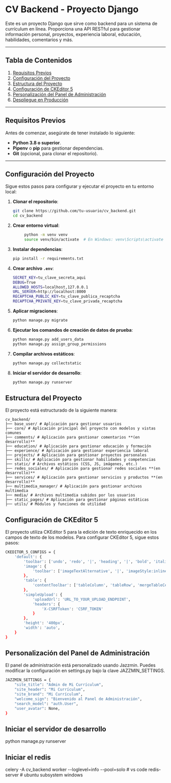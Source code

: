 # CV Backend - Proyecto Django

Este es un proyecto Django que sirve como backend para un sistema de currículum en línea. Proporciona una API RESTful para gestionar información personal, proyectos, experiencia laboral, educación, habilidades, comentarios y más.

---

## Tabla de Contenidos

1. [Requisitos Previos](#requisitos-previos)
2. [Configuración del Proyecto](#configuración-del-proyecto)
3. [Estructura del Proyecto](#estructura-del-proyecto)
4. [Configuración de CKEditor 5](#configuración-de-ckeditor-5)
5. [Personalización del Panel de Administración](#personalización-del-panel-de-administración)
6. [Despliegue en Producción](#despliegue-en-producción)

---

## Requisitos Previos

Antes de comenzar, asegúrate de tener instalado lo siguiente:

- **Python 3.8 o superior**.
- **Pipenv** o **pip** para gestionar dependencias.
- **Git** (opcional, para clonar el repositorio).

---

## Configuración del Proyecto

Sigue estos pasos para configurar y ejecutar el proyecto en tu entorno local:

1. **Clonar el repositorio**:
   ```bash
   git clone https://github.com/tu-usuario/cv_backend.git
   cd cv_backend
   ```
2. **Crear entorno virtual**:
   ```bash
        python -m venv venv
        source venv/bin/activate  # En Windows: venv\Scripts\activate
   ```
3. **Instalar dependencias**:
   ```bash
   pip install -r requirements.txt
   ```
4. **Crear archivo `.env`**:
   ```bash
   SECRET_KEY=tu_clave_secreta_aqui
   DEBUG=True
   ALLOWED_HOSTS=localhost,127.0.0.1
   URL_SERVER=http://localhost:8000
   RECAPTCHA_PUBLIC_KEY=tu_clave_publica_recaptcha
   RECAPTCHA_PRIVATE_KEY=tu_clave_privada_recaptcha
   ```
5. **Aplicar migraciones**:
   ```bash
   python manage.py migrate
   ```
6. **Ejecutar los comandos de creación de datos de prueba**:

   ```bash
   python manage.py add_users_data
   python manage.py assign_group_permissions

   ```

7. **Compilar archivos estáticos**:
   ```bash
   python manage.py collectstatic
   ```
8. **Iniciar el servidor de desarrollo**:
   ```bash
   python manage.py runserver
   ```

## Estructura del Proyecto

El proyecto está estructurado de la siguiente manera:

```plaintext
cv_backend/
├── base_user/ # Aplicación para gestionar usuarios
├── core/ # Aplicación principal del proyecto con modelos y vistas comunes
├── comments/ # Aplicación para gestionar comentarios **(en desarrollo)**
├── education/ # Aplicación para gestionar educación y formación
├── experience/ # Aplicación para gestionar experiencia laboral
├── projects/ # Aplicación para gestionar proyectos personales
├── skills/ # Aplicación para gestionar habilidades y competencias
├── static/ # Archivos estáticos (CSS, JS, imágenes, etc.)
├── redes_sociales/ # Aplicación para gestionar redes sociales **(en desarrollo)**
├── services/ # Aplicación para gestionar servicios y productos **(en desarrollo)**
├── multimedia_manager/ # Aplicación para gestionar archivos multimedia
├── media/ # Archivos multimedia subidos por los usuarios
├── static_pages/ # Aplicación para gestionar páginas estáticas
├── utils/ # Módulos y funciones de utilidad
```

## Configuración de CKEditor 5

El proyecto utiliza CKEditor 5 para la edición de texto enriquecido en los campos de texto de los modelos. Para configurar CKEditor 5, sigue estos pasos:

```bash
CKEDITOR_5_CONFIGS = {
    'default': {
        'toolbar': ['undo', 'redo', '|', 'heading', '|', 'bold', 'italic', 'strikethrough', 'underline', 'link', 'bulletedList', 'numberedList', '|', 'outdent', 'indent', '|', 'blockQuote', 'insertTable', 'mediaEmbed', 'imageUpload', '|', 'removeFormat', 'sourceEditing'],
        'image': {
            'toolbar': ['imageTextAlternative', '|', 'imageStyle:inline', 'imageStyle:block', 'imageStyle:side']
        },
        'table': {
            'contentToolbar': ['tableColumn', 'tableRow', 'mergeTableCells']
        },
        'simpleUpload': {
            'uploadUrl': 'URL_TO_YOUR_UPLOAD_ENDPOINT',
            'headers': {
                'X-CSRFToken': 'CSRF_TOKEN'
            }
        },
        'height': '400px',
        'width': 'auto',
    }
}
```

## Personalización del Panel de Administración

El panel de administración está personalizado usando Jazzmin. Puedes modificar la configuración en settings.py bajo la clave JAZZMIN_SETTINGS.

```bash
JAZZMIN_SETTINGS = {
    "site_title": "Admin de Mi Currículum",
    "site_header": "Mi Currículum",
    "site_brand": "Mi Currículum",
    "welcome_sign": "Bienvenido al Panel de Administración",
    "search_model": "auth.User",
    "user_avatar": None,
}
```

## Iniciar el servidor de desarrollo

python manage.py runserver

## Iniciar el redis

celery -A cv_backend worker --loglevel=info --pool=solo # vs code
redis-server # ubuntu subsystem windows
